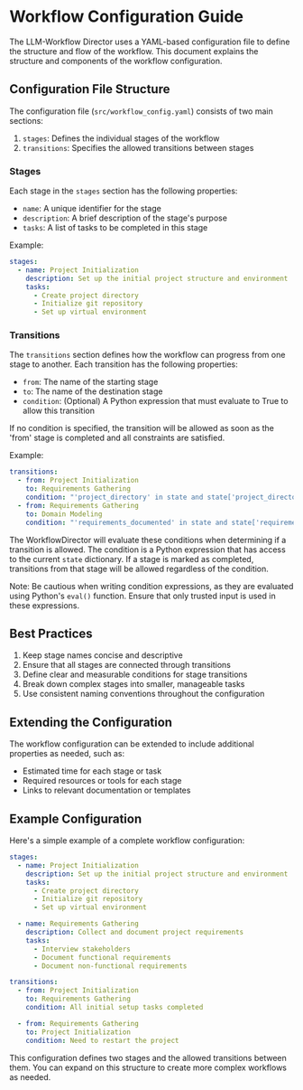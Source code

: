 # Workflow Configuration Guide

The LLM-Workflow Director uses a YAML-based configuration file to define the structure and flow of the workflow. This document explains the structure and components of the workflow configuration.

## Configuration File Structure

The configuration file (`src/workflow_config.yaml`) consists of two main sections:

1. `stages`: Defines the individual stages of the workflow
2. `transitions`: Specifies the allowed transitions between stages

### Stages

Each stage in the `stages` section has the following properties:

- `name`: A unique identifier for the stage
- `description`: A brief description of the stage's purpose
- `tasks`: A list of tasks to be completed in this stage

Example:

```yaml
stages:
  - name: Project Initialization
    description: Set up the initial project structure and environment
    tasks:
      - Create project directory
      - Initialize git repository
      - Set up virtual environment
```

### Transitions

The `transitions` section defines how the workflow can progress from one stage to another. Each transition has the following properties:

- `from`: The name of the starting stage
- `to`: The name of the destination stage
- `condition`: (Optional) A Python expression that must evaluate to True to allow this transition

If no condition is specified, the transition will be allowed as soon as the 'from' stage is completed and all constraints are satisfied.

Example:

```yaml
transitions:
  - from: Project Initialization
    to: Requirements Gathering
    condition: "'project_directory' in state and state['project_directory']"
  - from: Requirements Gathering
    to: Domain Modeling
    condition: "'requirements_documented' in state and state['requirements_documented']"
```

The WorkflowDirector will evaluate these conditions when determining if a transition is allowed. The condition is a Python expression that has access to the current `state` dictionary. If a stage is marked as completed, transitions from that stage will be allowed regardless of the condition.

Note: Be cautious when writing condition expressions, as they are evaluated using Python's `eval()` function. Ensure that only trusted input is used in these expressions.

## Best Practices

1. Keep stage names concise and descriptive
2. Ensure that all stages are connected through transitions
3. Define clear and measurable conditions for stage transitions
4. Break down complex stages into smaller, manageable tasks
5. Use consistent naming conventions throughout the configuration

## Extending the Configuration

The workflow configuration can be extended to include additional properties as needed, such as:

- Estimated time for each stage or task
- Required resources or tools for each stage
- Links to relevant documentation or templates

## Example Configuration

Here's a simple example of a complete workflow configuration:

```yaml
stages:
  - name: Project Initialization
    description: Set up the initial project structure and environment
    tasks:
      - Create project directory
      - Initialize git repository
      - Set up virtual environment

  - name: Requirements Gathering
    description: Collect and document project requirements
    tasks:
      - Interview stakeholders
      - Document functional requirements
      - Document non-functional requirements

transitions:
  - from: Project Initialization
    to: Requirements Gathering
    condition: All initial setup tasks completed

  - from: Requirements Gathering
    to: Project Initialization
    condition: Need to restart the project
```

This configuration defines two stages and the allowed transitions between them. You can expand on this structure to create more complex workflows as needed.
